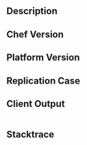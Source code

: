 <!--- 
!!!!!! NOTE: CHEF CLIENT BUGS ONLY !!!!!!

This issue tracker is for the code contained within this repo -- `chef-client`, base `knife` functionality (not
plugins), `chef-apply`, `chef-solo`, `chef-client -z`, etc.

* Requests for new or alternative functionality should be made to [feedback.chef.io](https://feedback.chef.io/forums/301644-chef-product-feedback/category/110832-chef-client)
* [Chef Server issues](https://github.com/chef/chef-server/issues/new)
* [ChefDK issues](https://github.com/chef/chef-dk/issues/new)
* Cookbook Issues (see the https://github.com/chef-cookbooks repos or search [Supermarket](https://supermarket.chef.io) or GitHub/Google)

-->

## Description
<!--- Briefly describe the issue -->

## Chef Version
<!--- Tell us which version of chef-client you are using (see below for Server+ChefDK bugs). -->

## Platform Version
<!--- Tell us which Operating System distribution and version chef-client is running on. -->

## Replication Case
<!--- Tell us what steps to take to replicate your problem.  See [How to create a Minimal, Complete, and Verifiable example](https://stackoverflow.com/help/mcve)
for information on how to create a good replication case. -->

## Client Output
<!--- The relevant output of the chef-client run or a link to a gist of the entire run, if there is one.

The debug output (chef-client -l debug) may be useful, but please link to a gist, or truncate it. -->

```

```

## Stacktrace
<!--- Please include the stacktrace.out output or link to a gist of it, if there is one. -->
